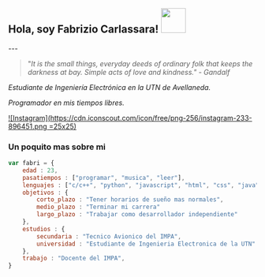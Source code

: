 <h2>Hola, soy Fabrizio Carlassara! <img src="https://static.wikia.nocookie.net/witcher/images/4/4b/Wolf_School_medallion.png/revision/latest/top-crop/width/300/height/300?cb=20151008164535" width="50"></h2>
---

> "*It is the small things, everyday deeds of ordinary folk that keeps the darkness at bay. Simple acts of love and kindness." - Gandalf*

*Estudiante de Ingeniería Electrónica en la UTN de Avellaneda.*

*Programador en mis tiempos libres.*

[![Instagram](https://cdn.iconscout.com/icon/free/png-256/instagram-233-896451.png =25x25)](https://instagram.com/carlassaraf)

### Un poquito mas sobre mi

```javascript
var fabri = {
    edad : 23,
    pasatiempos : ["programar", "musica", "leer"],
    lenguajes : ["c/c++", "python", "javascript", "html", "css", "java"],
    objetivos : {
        corto_plazo : "Tener horarios de sueño mas normales",
        medio_plazo : "Terminar mi carrera"
        largo_plazo : "Trabajar como desarrollador independiente"
    },
    estudios : {
    	secundaria : "Tecnico Avionico del IMPA",
    	universidad : "Estudiante de Ingenieria Electronica de la UTN"
	},
	trabajo : "Docente del IMPA",
}
```

